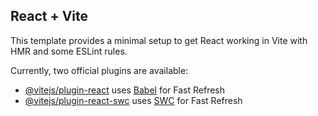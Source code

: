 ## React + Vite
This template provides a minimal setup to get React working in Vite with HMR and some ESLint rules.

Currently, two official plugins are available:

- [@vitejs/plugin-react](https://github.com/vitejs/vite-plugin-react/blob/main/packages/plugin-react/README.md) uses [Babel](https://babeljs.io) for Fast Refresh
- [@vitejs/plugin-react-swc](https://github.com/vitejs/vite-plugin-react-swc) uses [SWC](https://swc.rs) for Fast Refresh
